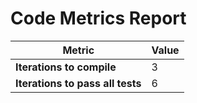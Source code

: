 # Code Metrics Report

| Metric                          | Value     |
|---------------------------------|-----------|
| **Iterations to  compile**      | 3         |
| **Iterations to pass all tests**| 6         |

